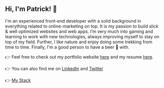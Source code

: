 ## Hi, I'm Patrick! 👋

I'm an experienced front-end developer with a solid background in everything related to online-marketing on top. It is my passion to build slick & well optimized websites and web apps. I’m very much into gaming and learning to work with new technologies, always improving myself to stay on top of my field. Further, I like nature and enjoy doing some trekking from time to time. Finally, I'm a good person to have a beer 🍻 with. 

👉 Feel free to check out my portfolio website [here](https://www.patrickobermeier.dev/) and my resume [here](https://www.patrickobermeier.dev/resume).

👉 You can also find me on [LinkedIn](https://www.linkedin.com/in/patrickobermeier/) and [Twitter](https://github.com/Pobermeier)

👉 [My Stack](https://www.patrickobermeier.dev/uses)

